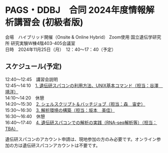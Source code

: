 # PAGS・DDBJ　合同 2024年度情報解析講習会 (初級者版)

会場　ハイブリッド開催（Onsite & Online Hybrid） Zoom使用 国立遺伝学研究所 研究実験W棟4階403-405会議室<br>
日時　2024年11月25日（月）　12：40～17：40（予定）

## スケジュール(予定)
12:40～12:45　講習会説明<br>
12:45～14:10　[1. 遺伝研スパコンの利用方法、UNIX基本コマンド（担当：谷澤　靖洋）](https://github.com/genome-sci/basic_course_2024/tree/main/1)<br>
14:10～14:20　休憩<br>
14:20～15:30　[2. シェルスクリプト＆バッチジョブ（担当：森　宙史）](https://github.com/genome-sci/basic_course_2024/tree/main/2)<br>
15:30～16:30　[3. 解析環境の構築（担当：坂本　美佳）](https://github.com/genome-sci/basic_course_2024/tree/main/3)<br>
16:30～16:40　休憩<br>
16:40～17:40　[4. 遺伝研スパコンでの解析の実践（RNA-seq解析等）（担当：TBA）](https://github.com/genome-sci/basic_course_2024/tree/main/4)<br>

遺伝研スパコンのアカウント申請は、現地参加の方のみ必要です。オンライン参加の方は遺伝研スパコンアカウントは不要です。
